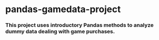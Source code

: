 # pandas-gamedata-project
### This project uses introductory Pandas methods to analyze dummy data dealing with game purchases.
